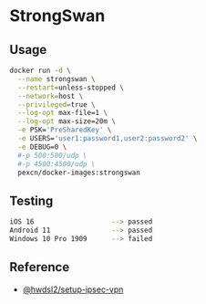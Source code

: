# StrongSwan

## Usage

```sh
docker run -d \
  --name strongswan \
  --restart=unless-stopped \
  --network=host \
  --privileged=true \
  --log-opt max-file=1 \
  --log-opt max-size=20m \
  -e PSK='PreSharedKey' \
  -e USERS='user1:password1,user2:password2' \
  -e DEBUG=0 \
  #-p 500:500/udp \
  #-p 4500:4500/udp \
  pexcn/docker-images:strongswan
```

## Testing

```sh
iOS 16                   --> passed
Android 11               --> passed
Windows 10 Pro 1909      --> failed
```

## Reference

- [@hwdsl2/setup-ipsec-vpn](https://github.com/hwdsl2/setup-ipsec-vpn/blob/master/docs/clients-xauth.md)
